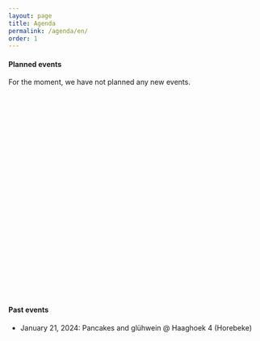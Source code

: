```yaml
---
layout: page
title: Agenda
permalink: /agenda/en/
order: 1
---
```


#### Planned events

For the moment, we have not planned any new events.

<div style = "height: 10vh"></div>

#### Past events

* January 21, 2024: Pancakes and glühwein @ Haaghoek 4 (Horebeke)